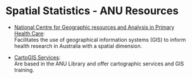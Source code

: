 # Spatial Statistics - ANU Resources 


+ [National Centre for Geographic resources and Analysis in Primary Health Care](https://nceph.anu.edu.au/research/groups/national-centre-geographic-resources-analysis-primary-health-care-graphc):<br>
 Facilitates the use of geographical information systems (GIS) to inform health research in Australia with a spatial dimension.

 

+ [CartoGIS Services](https://cartogis.anu.edu.au/): <br> Are based in the ANU Library and offer cartographic services and GIS training.


